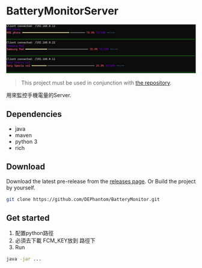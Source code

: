 # BatteryMonitorServer

![Logo](https://github.com/DEPhantom/BatteryMonitor/blob/main/img/cli-picture.jpg)

> This project must be used in conjunction with [the repository](https://github.com/DEPhantom/BatteryMonitorServer).

用來監控手機電量的Server.

## Dependencies 
* java
* maven
* python 3
* rich

## Download
Download the latest pre-release from the [releases page](https://github.com/DEPhantom/BatteryMonitor/releases/tag/Pre-release).
Or
Build the project by yourself.

```sh
git clone https://github.com/DEPhantom/BatteryMonitor.git
```

## Get started

1. 配置python路徑
2. 必須去下載
FCM_KEY放到
路徑下
3. Run
```sh
java -jar ...
```

